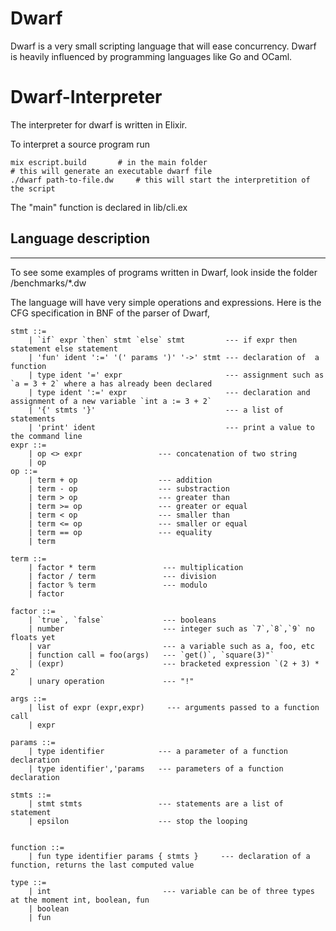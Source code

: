 # Dwarf

Dwarf is a very small scripting language that will ease concurrency.
Dwarf is heavily influenced by programming languages like Go and OCaml.

# Dwarf-Interpreter

The interpreter for dwarf is written in Elixir. 

To interpret a source program run 

```
mix escript.build 		# in the main folder
# this will generate an executable dwarf file
./dwarf path-to-file.dw     # this will start the interpretition of the script
```

The "main" function is declared in lib/cli.ex

## Language description
-----------------------
To see some examples of programs written in Dwarf, look inside the folder /benchmarks/*.dw

The language will have very simple operations and expressions. 
Here is the CFG specification in BNF of the parser of Dwarf, 

```
stmt ::=  
	| `if` expr `then` stmt `else` stmt         --- if expr then statement else statement
	| 'fun' ident ':=' '(' params ')' '->' stmt --- declaration of  a function
	| type ident '=' expr                       --- assignment such as `a = 3 + 2` where a has already been declared
	| type ident ':=' expr                      --- declaration and assignment of a new variable `int a := 3 + 2`
	| '{' stmts '}'                             --- a list of statements
	| 'print' ident                             --- print a value to the command line
expr ::= 
	| op <> expr                 --- concatenation of two string
	| op
op ::=  
	| term + op                  --- addition
	| term - op                  --- substraction
	| term > op                  --- greater than
	| term >= op                 --- greater or equal
	| term < op                  --- smaller than
	| term <= op                 --- smaller or equal
	| term == op                 --- equality 
	| term
	   
term ::= 
	| factor * term               --- multiplication
	| factor / term               --- division
	| factor % term               --- modulo
	| factor

factor ::= 
	| `true`, `false`             --- booleans
	| number                      --- integer such as `7`,`8`,`9` no floats yet
	| var                         --- a variable such as a, foo, etc
	| function call = foo(args)   --- `get()`, `square(3)"`
	| (expr)                      --- bracketed expression `(2 + 3) * 2`
	| unary operation             --- "!"

args ::= 
	| list of expr (expr,expr)     --- arguments passed to a function call
	| expr

params ::= 
	| type identifier            --- a parameter of a function declaration
	| type identifier','params   --- parameters of a function declaration

stmts ::= 
	| stmt stmts                 --- statements are a list of statement
	| epsilon                    --- stop the looping


function ::= 
	| fun type identifier params { stmts }     --- declaration of a function, returns the last computed value 

type ::=  
	| int                         --- variable can be of three types at the moment int, boolean, fun
	| boolean 
	| fun
```
